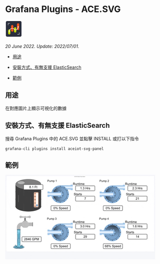 # Grafana Plugins - ACE.SVG 

![img](ACE_SVG_icon.png)

*20 June 2022. Update: 2022/07/01.*

* [用途](#use)

* [安裝方式、有無支援 ElasticSearch](#install)

* [範例](#example)

<h2 id="use">用途</h2>

在對應圖片上顯示可視化的數據

<h2 id="install">安裝方式、有無支援 ElasticSearch</h2>

搜尋 Grafana Plugins 中的 ACE.SVG 並點擊 INSTALL 或打以下指令

    grafana-cli plugins install aceiot-svg-panel

<h2 id="example">範例</h2>

![img](ACESVG.gif)

